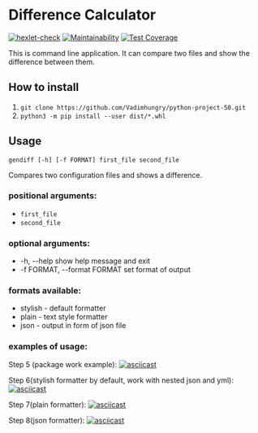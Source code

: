 # Difference Calculator
[![hexlet-check](https://github.com/Vadimhungry/python-project-50/actions/workflows/hexlet-check.yml/badge.svg)](https://github.com/Vadimhungry/python-project-50/actions/workflows/hexlet-check.yml)
[![Maintainability](https://api.codeclimate.com/v1/badges/55e816a0053e58471fd9/maintainability)](https://codeclimate.com/github/Vadimhungry/python-project-50/maintainability)
[![Test Coverage](https://api.codeclimate.com/v1/badges/55e816a0053e58471fd9/test_coverage)](https://codeclimate.com/github/Vadimhungry/python-project-50/test_coverage)


This is command line application. 
It can compare two files and show the difference between them.

## How to install

1. `git clone https://github.com/Vadimhungry/python-project-50.git`
2. `python3 -m pip install --user dist/*.whl`

## Usage
`gendiff [-h] [-f FORMAT] first_file second_file`

Compares two configuration files and shows a difference.

### positional arguments:
* `first_file`
* `second_file`

### optional arguments:
* -h, --help            show help message and exit
* -f FORMAT, --format FORMAT
                        set format of output
### formats available:
* stylish - default formatter
* plain - text style formatter
* json - output in form of json file

### examples of usage:

Step 5 (package work example):
[![asciicast](https://asciinema.org/a/GrhAwBvAWScgYvCo0RBLABRyO.svg)](https://asciinema.org/a/GrhAwBvAWScgYvCo0RBLABRyO)

Step 6(stylish formatter by default, work with nested json and yml):
[![asciicast](https://asciinema.org/a/KXYpsPd80csiSdfjgiYOwEK9A.svg)](https://asciinema.org/a/KXYpsPd80csiSdfjgiYOwEK9A)

Step 7(plain formatter):
[![asciicast](https://asciinema.org/a/gwhxHUoyG02dYSP5Z1HBd33qn.svg)](https://asciinema.org/a/gwhxHUoyG02dYSP5Z1HBd33qn)

Step 8(json formatter):
[![asciicast](https://asciinema.org/a/BlhenPcGWUXFDtxJUguM55aAL.svg)](https://asciinema.org/a/BlhenPcGWUXFDtxJUguM55aAL)

